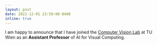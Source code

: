 ```yaml
---
layout: post
date: 2022-12-01 23:59:00-0400
inline: true
---
```


I am happy to announce that I have joined the [Computer Vision Lab](https://cvl.tuwien.ac.at/) at TU Wien as an **Assistant Professor** of AI for Visual Computing.